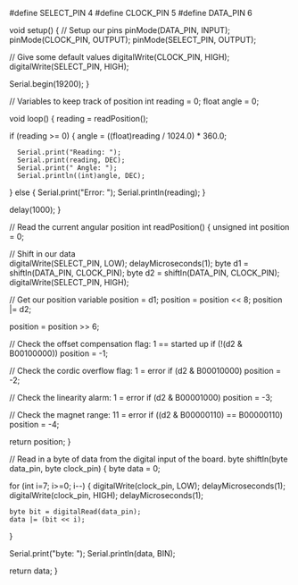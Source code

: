 #define SELECT_PIN 4
#define CLOCK_PIN 5
#define DATA_PIN 6

void setup()
{
  // Setup our pins
  pinMode(DATA_PIN, INPUT);
  pinMode(CLOCK_PIN, OUTPUT);
  pinMode(SELECT_PIN, OUTPUT);

  // Give some default values
  digitalWrite(CLOCK_PIN, HIGH);
  digitalWrite(SELECT_PIN, HIGH);

  Serial.begin(19200);
}

// Variables to keep track of position
int reading = 0;
float angle = 0;

void loop()
{
   reading = readPosition();
   
   if (reading >= 0)
   {
      angle = ((float)reading / 1024.0) * 360.0;

      Serial.print("Reading: ");
      Serial.print(reading, DEC);
      Serial.print(" Angle: ");
      Serial.println((int)angle, DEC);
   }
   else
   {
      Serial.print("Error: ");
      Serial.println(reading);
   }
   
   delay(1000);
}

// Read the current angular position
int readPosition()
{
  unsigned int position = 0;

  // Shift in our data  
  digitalWrite(SELECT_PIN, LOW);
  delayMicroseconds(1);
  byte d1 = shiftIn(DATA_PIN, CLOCK_PIN);
  byte d2 = shiftIn(DATA_PIN, CLOCK_PIN);
  digitalWrite(SELECT_PIN, HIGH);

  // Get our position variable
  position = d1;
  position = position << 8;
  position |= d2;

  position = position >> 6;

  // Check the offset compensation flag: 1 == started up
  if (!(d2 & B00100000))
    position = -1;

  // Check the cordic overflow flag: 1 = error
  if (d2 & B00010000)
    position = -2;

  // Check the linearity alarm: 1 = error
  if (d2 & B00001000)
    position = -3;

  // Check the magnet range: 11 = error
  if ((d2 & B00000110) == B00000110)
    position = -4;

  return position;
}

// Read in a byte of data from the digital input of the board.
byte shiftIn(byte data_pin, byte clock_pin)
{
  byte data = 0;

  for (int i=7; i>=0; i--)
  {
    digitalWrite(clock_pin, LOW);
    delayMicroseconds(1);
    digitalWrite(clock_pin, HIGH);
    delayMicroseconds(1);

    byte bit = digitalRead(data_pin);
    data |= (bit << i);
  }

  Serial.print("byte: ");
  Serial.println(data, BIN);

  return data;
}
